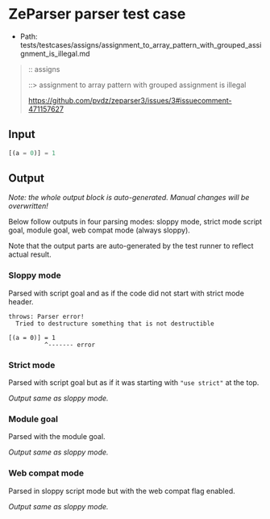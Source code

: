 # ZeParser parser test case

- Path: tests/testcases/assigns/assignment_to_array_pattern_with_grouped_assignment_is_illegal.md

> :: assigns
>
> ::> assignment to array pattern with grouped assignment is illegal
>
> https://github.com/pvdz/zeparser3/issues/3#issuecomment-471157627

## Input

`````js
[(a = 0)] = 1
`````

## Output

_Note: the whole output block is auto-generated. Manual changes will be overwritten!_

Below follow outputs in four parsing modes: sloppy mode, strict mode script goal, module goal, web compat mode (always sloppy).

Note that the output parts are auto-generated by the test runner to reflect actual result.

### Sloppy mode

Parsed with script goal and as if the code did not start with strict mode header.

`````
throws: Parser error!
  Tried to destructure something that is not destructible

[(a = 0)] = 1
          ^------- error
`````

### Strict mode

Parsed with script goal but as if it was starting with `"use strict"` at the top.

_Output same as sloppy mode._

### Module goal

Parsed with the module goal.

_Output same as sloppy mode._

### Web compat mode

Parsed in sloppy script mode but with the web compat flag enabled.

_Output same as sloppy mode._
